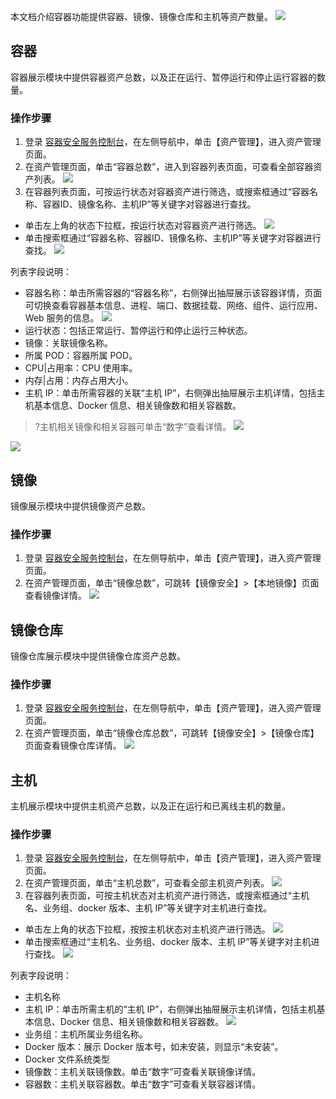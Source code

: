 本文档介绍容器功能提供容器、镜像、镜像仓库和主机等资产数量。
![](https://main.qcloudimg.com/raw/23e270a605d8d7d081277a41f486ec59.png)

## 容器
容器展示模块中提供容器资产总数，以及正在运行、暂停运行和停止运行容器的数量。

### 操作步骤
1. 登录 [容器安全服务控制台](https://console.cloud.tencent.com/tcss)，在左侧导航中，单击【资产管理】，进入资产管理页面。
2. 在资产管理页面，单击“容器总数”，进入到容器列表页面，可查看全部容器资产列表。
![](https://main.qcloudimg.com/raw/0c74b89d2270e0d13fa405559530baae.png)
3. 在容器列表页面，可按运行状态对容器资产进行筛选，或搜索框通过“容器名称、容器ID、镜像名称、主机IP”等关键字对容器进行查找。
 - 单击左上角的状态下拉框，按运行状态对容器资产进行筛选。
 ![](https://main.qcloudimg.com/raw/c7e4c315ee005041ae7ac8b11c4a0cae.png)
 - 单击搜索框通过“容器名称、容器ID、镜像名称、主机IP”等关键字对容器进行查找。
 ![](https://main.qcloudimg.com/raw/79025ee5188d50e8829d8fbd676ccb31.png)
 
列表字段说明：
- 容器名称：单击所需容器的“容器名称”，右侧弹出抽屉展示该容器详情，页面可切换查看容器基本信息、进程、端口、数据挂载、网络、组件、运行应用、Web 服务的信息。
![](https://main.qcloudimg.com/raw/69911c3cf738e501ae985abbecb840e5.png)
- 运行状态：包括正常运行、暂停运行和停止运行三种状态。
- 镜像：关联镜像名称。
- 所属 POD：容器所属 POD。
- CPU|占用率：CPU 使用率。
- 内存|占用：内存占用大小。
- 主机 IP：单击所需容器的关联“主机 IP”，右侧弹出抽屉展示主机详情，包括主机基本信息、Docker 信息、相关镜像数和相关容器数。
>?主机相关镜像和相关容器可单击“数字”查看详情。
>![](https://main.qcloudimg.com/raw/9d9847f42a3faf81a4d8eb86139d8131.png)
>
![](https://main.qcloudimg.com/raw/6074c061f494fa73ebb705d8aee2c7ad.png)

## 镜像
镜像展示模块中提供镜像资产总数。

### 操作步骤
1. 登录 [容器安全服务控制台](https://console.cloud.tencent.com/tcss)，在左侧导航中，单击【资产管理】，进入资产管理页面。
2. 在资产管理页面，单击“镜像总数”，可跳转【镜像安全】>【本地镜像】页面查看镜像详情。
![](https://main.qcloudimg.com/raw/e0afb5e67deda095e9a3595426c0d1f2.png)

## 镜像仓库
镜像仓库展示模块中提供镜像仓库资产总数。
### 操作步骤
1. 登录 [容器安全服务控制台](https://console.cloud.tencent.com/tcss)，在左侧导航中，单击【资产管理】，进入资产管理页面。
2. 在资产管理页面，单击“镜像仓库总数”，可跳转【镜像安全】>【镜像仓库】页面查看镜像仓库详情。
![](https://main.qcloudimg.com/raw/5c5f29a2c8cb154247fe2639d524d266.png)

## 主机
主机展示模块中提供主机资产总数，以及正在运行和已离线主机的数量。
### 操作步骤
1. 登录 [容器安全服务控制台](https://console.cloud.tencent.com/tcss)，在左侧导航中，单击【资产管理】，进入资产管理页面。
2.  在资产管理页面，单击“主机总数”，可查看全部主机资产列表。
![](https://main.qcloudimg.com/raw/6a98b6ce1675e92a2aa4ba5f1514dafe.png)
3.  在容器列表页面，可按主机状态对主机资产进行筛选，或搜索框通过“主机名、业务组、docker 版本、主机 IP”等关键字对主机进行查找。
 -  单击左上角的状态下拉框，按按主机状态对主机资产进行筛选。
 ![](https://main.qcloudimg.com/raw/f1947e1f853c9d7c08da131e830ae433.png)
 - 单击搜索框通过“主机名、业务组、docker 版本、主机 IP”等关键字对主机进行查找。
 ![](https://main.qcloudimg.com/raw/cf3a786aea3a8b88937b1bb56c99b376.png)
 
列表字段说明：
- 主机名称
- 主机 IP：单击所需主机的“主机 IP”，右侧弹出抽屉展示主机详情，包括主机基本信息、Docker 信息、相关镜像数和相关容器数。
![](https://main.qcloudimg.com/raw/3acec03391123ee0fdf31e385c5d1935.png)
- 业务组：主机所属业务组名称。
- Docker 版本：展示 Docker 版本号，如未安装，则显示“未安装”。
- Docker 文件系统类型
- 镜像数：主机关联镜像数。单击“数字”可查看关联镜像详情。
- 容器数：主机关联容器数。单击“数字”可查看关联容器详情。
